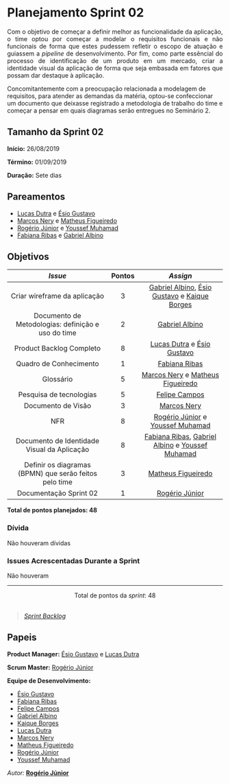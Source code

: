 # Planejamento Sprint 02

<p align="justify">
Com o objetivo de começar a definir melhor as funcionalidade da aplicação, o time optou por começar a modelar o requisitos funcionais e não funcionais de forma que estes pudessem refletir o escopo de atuação e guiassem a <i>pipeline</i> de desenvolvimento. Por fim, como parte essêncial do processo de identificação de um produto em um mercado, criar a identidade visual da aplicação de forma que seja embasada em fatores que possam dar destaque à aplicação.

Concomitantemente com a preocupação relacionada a modelagem de requisitos, para atender as demandas da matéria, optou-se confeccionar um documento que deixasse registrado a metodologia de trabalho do time e começar a pensar em quais diagramas serão entregues no Seminário 2. 
</p>


## Tamanho da Sprint 02      
**Início:** 26/08/2019
   
**Término:** 01/09/2019  

**Duração:** Sete dias   

## Pareamentos   

- [Lucas Dutra](https://github.com/lucasdutraf) e [Ésio Gustavo](https://github.com/EsioFreitas)
- [Marcos Nery](https://github.com/MarcosNBJ) e [Matheus Figueiredo](https://github.com/Matheusss03)
- [Rogério Júnior](https://github.com/rogerioo) e [Youssef Muhamad](https://github.com/youssef-md)
- [Fabiana Ribas](https://github.com/FabianaRibas) e [Gabriel Albino](https://github.com/gabrielalbino)

## Objetivos   

|     _Issue_      |    Pontos   |     *Assign*     |
|:----------------:|:-----------:|:----------------:|
| Criar wireframe da aplicação | 3 | [Gabriel Albino](https://github.com/gabrielalbino), [Ésio Gustavo](https://github.com/EsioFreitas) e [Kaique Borges](https://github.com/kaiqueborges) |
| Documento de Metodologias: definição e uso do time | 2 | [Gabriel Albino](https://github.com/gabrielalbino) |
| Product Backlog Completo | 8 | [Lucas Dutra](https://github.com/lucasdutraf) e [Ésio Gustavo](https://github.com/EsioFreitas) |
| Quadro de Conhecimento | 1 | [Fabiana Ribas](https://github.com/FabianaRibas) |
| Glossário | 5 | [Marcos Nery](https://github.com/MarcosNBJ) e [Matheus Figueiredo](https://github.com/Matheusss03) |
| Pesquisa de tecnologias | 5 | [Felipe Campos](https://github.com/fepas) |
| Documento de Visão | 3 | [Marcos Nery](https://github.com/MarcosNBJ) |
| NFR | 8 | [Rogério Júnior](https://github.com/rogerioo) e [Youssef Muhamad](https://github.com/youssef-md) |
| Documento de Identidade Visual da Aplicação | 8 | [Fabiana Ribas](https://github.com/FabianaRibas), [Gabriel Albino](https://github.com/gabrielalbino) e [Youssef Muhamad](https://github.com/youssef-md) |
| Definir os diagramas (BPMN) que serão feitos pelo time | 3 | [Matheus Figueiredo](https://github.com/Matheusss03)|
| Documentação Sprint 02 | 1 | [Rogério Júnior](https://github.com/rogerioo) |

<b>Total de pontos planejados: 48</b>  

### Dívida    

Não houveram dívidas

### Issues Acrescentadas Durante a Sprint  

Não houveram

***

<div style="text-align: center"> Total de pontos da <i>sprint</i>: 48 </div> <br>

<!---Colocar no link abaixo as issues alocadas no milestone da Sprint--->
> [_Sprint_ _Backlog_](https://github.com/pax-app/Wiki/milestone/2?closed=1)  

## Papeis


**Product Manager:** [Ésio Gustavo](https://github.com/EsioFreitas) e [Lucas Dutra](https://github.com/lucasdutraf) 

**Scrum Master:** [Rogério Júnior](https://github.com/rogerioo)

**Equipe de Desenvolvimento:** 
- [Ésio Gustavo](https://github.com/EsioFreitas)
- [Fabiana Ribas](https://github.com/FabianaRibas)
- [Felipe Campos](https://github.com/fepas)
- [Gabriel Albino](https://github.com/gabrielalbino)
- [Kaique Borges](https://github.com/kaiqueborges)
- [Lucas Dutra](https://github.com/lucasdutraf)
- [Marcos Nery](https://github.com/MarcosNBJ)
- [Matheus Figueiredo](https://github.com/Matheusss03)
- [Rogério Júnior](https://github.com/rogerioo)
- [Youssef Muhamad](https://github.com/youssef-md)

*Autor:* **[Rogério Júnior](https://github.com/rogerioo)**
